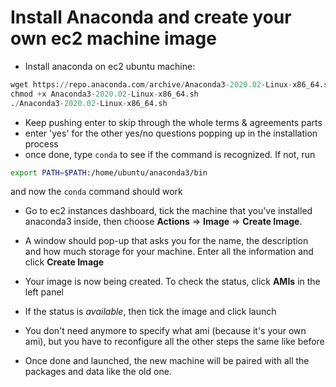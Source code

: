 # Install Anaconda and create your own ec2 machine image

* Install anaconda on ec2 ubuntu machine:
```python
wget https://repo.anaconda.com/archive/Anaconda3-2020.02-Linux-x86_64.sh
chmod +x Anaconda3-2020.02-Linux-x86_64.sh
./Anaconda3-2020.02-Linux-x86_64.sh
```

* Keep pushing enter to skip through the whole terms & agreements parts
* enter 'yes' for the other yes/no questions popping up in the installation process
* once done, type `conda`  to see if the command is recognized. If not, run
```bash
export PATH=$PATH:/home/ubuntu/anaconda3/bin
```
and now the `conda` command should work

* Go to ec2 instances dashboard, tick the machine that you've installed anaconda3 inside, then choose __Actions__ => __Image__ => __Create Image__.

* A window should pop-up that asks you for the name, the description and how much storage for your machine. Enter all the information and click __Create Image__

* Your image is now being created. To check the status, click __AMIs__ in the left panel

* If the status is _available_, then tick the image and click launch

* You don't need anymore to specify what ami (because it's your own ami), but you have to reconfigure all the other steps the same like before

* Once done and launched, the new machine will be paired with all the packages and data like the old one.